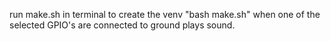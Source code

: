 run make.sh in terminal to create the venv "bash make.sh"
when one of the selected GPIO's are connected to ground plays sound.